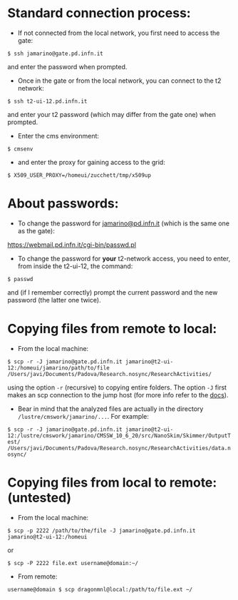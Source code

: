 # Standard connection process:

* If not connected from the local network, you first need to access the gate:

```$ ssh jamarino@gate.pd.infn.it```

and enter the password when prompted.
* Once in the gate or from the local network, you can connect to the t2 network:

```$ ssh t2-ui-12.pd.infn.it```

and enter your t2 password (which may differ from the gate one) when prompted.

* Enter the cms environment:

```$ cmsenv```

* and enter the proxy for gaining access to the grid:

```$ X509_USER_PROXY=/homeui/zucchett/tmp/x509up```


# About passwords:

* To change the password for jamarino@pd.infn.it (which is the same one as the gate):

https://webmail.pd.infn.it/cgi-bin/passwd.pl

* To change the password for **your** t2-network access, you need to enter, from inside the t2-ui-12, the command:

```$ passwd```

and (if I remember correctly) prompt the current password and the new password (the latter one twice).

# Copying files from remote to local:
* From the local machine:

```$ scp -r -J jamarino@gate.pd.infn.it jamarino@t2-ui-12:/homeui/jamarino/path/to/file /Users/javi/Documents/Padova/Research.nosync/ResearchActivities/```

using the option ```-r``` (recursive) to copying entire folders. The option ```-J``` first makes an scp connection to the jump host (for more info refer to the [docs](https://man7.org/linux/man-pages/man1/scp.1.html)).

* Bear in mind that the analyzed files are actually in the directory ```/lustre/cmswork/jamarino/...```. For example:

```$ scp -r -J jamarino@gate.pd.infn.it jamarino@t2-ui-12:/lustre/cmswork/jamarino/CMSSW_10_6_20/src/NanoSkim/Skimmer/OutputTest/ /Users/javi/Documents/Padova/Research.nosync/ResearchActivities/data.nosync/```




# Copying files from local to remote: (untested)
* From the local machine:

```$ scp -p 2222 /path/to/the/file -J jamarino@gate.pd.infn.it jamarino@t2-ui-12:/homeui```

or 

```$ scp -P 2222 file.ext username@domain:~/```

* From remote:

```username@domain $ scp dragonmnl@local:/path/to/file.ext ~/```




